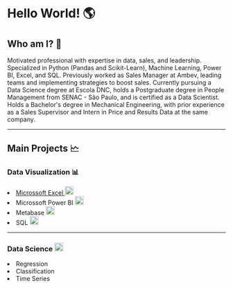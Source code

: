 <h1>Hello World! 🌎</h1>

<h2>Who am I? 🤔</h2>
Motivated professional with expertise in data, sales, and leadership. Specialized in Python (Pandas and Scikit-Learn), Machine Learning, Power BI, Excel, and SQL. Previously worked as Sales Manager at Ambev, leading teams and implementing strategies to boost sales. Currently pursuing a Data Science degree at Escola DNC, holds a Postgraduate degree in People Management from SENAC - São Paulo, and is certified as a Data Scientist. Holds a Bachelor's degree in Mechanical Engineering, with prior experience as a Sales Supervisor and Intern in Price and Results Data at the same company.
<hr>
<h2> Main Projects 🗠</h2>
<h3> Data Visualization 📊</h3>
<a href = "https://github.com/pedronatanaelfs/excel_projects/tree/main" target = "_blank" rel = "external"> <li>Microssoft Excel <img src="https://icons.iconarchive.com/icons/carlosjj/microsoft-office-2013/256/Excel-icon.png" alt="excel" width="20" height="20" /> </li>  </a>
<li>Microssoft Power BI <img src="https://static-00.iconduck.com/assets.00/power-bi-icon-1536x2048-0xah5g2o.png" alt="powerBI" width="20" height="20" /> </li>
<li>Metabase <img src="https://static-00.iconduck.com/assets.00/metabase-icon-1619x2048-qd3c9qpo.png" alt="perl" width="20" height="20" /> </li>
<li>SQL <img src="https://static-00.iconduck.com/assets.00/sql-database-generic-icon-1521x2048-d0vdpxpg.png" alt="perl" width="20" height="20" /> </li>
<hr>
<h3> Data Science <img src ="https://cdn-icons-png.flaticon.com/512/4824/4824797.png" alt = "datascience" widhth = "20" height = "20" /> </h3>
<li>Regression</li>
<li>Classification</li>
<li>Time Series</li>
<!---
pedronatanaelfs/pedronatanaelfs is a ✨ special ✨ repository because its `README.md` (this file) appears on your GitHub profile.
You can click the Preview link to take a look at your changes.
--->
